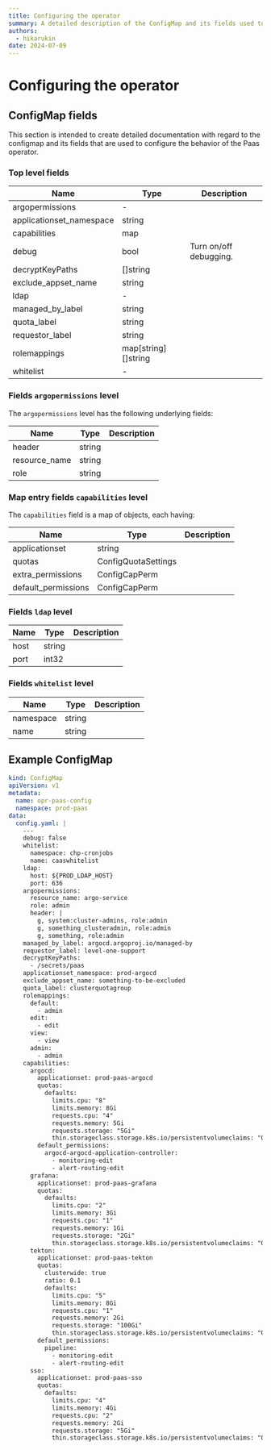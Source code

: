 ```yaml
---
title: Configuring the operator
summary: A detailed description of the ConfigMap and its fields used to configure the operator.
authors:
  - hikarukin
date: 2024-07-09
---
```


Configuring the operator
========================

ConfigMap fields
----------------

This section is intended to create detailed documentation with regard to the
configmap and its fields that are used to configure the behavior of the Paas
operator.

### Top level fields

| Name                     | Type                | Description |
| ------------------------ | ------------------- | ----------- |
| argopermissions          | -                   | |
| applicationset_namespace | string              | |
| capabilities             | map                 | |
| debug                    | bool                | Turn on/off debugging. |
| decryptKeyPaths          | []string            | |
| exclude_appset_name      | string              | |
| ldap                     | -                   | |
| managed_by_label         | string              | |
| quota_label              | string              | |
| requestor_label          | string              | |
| rolemappings             | map[string][]string | |
| whitelist                | -                   | |

### Fields `argopermissions` level

The `argopermissions` level has the following underlying fields:

| Name                     | Type   | Description |
| ------------------------ | ------ | ----------- |
| header                   | string |             |
| resource_name            | string |             |
| role                     | string |             |

### Map entry fields `capabilities` level

The `capabilities` field is a map of objects, each having:

| Name                     | Type   | Description  |
| ------------------------ | ------ | ------------ |
| applicationset           | string |              |
| quotas                   | ConfigQuotaSettings | |
| extra_permissions        | ConfigCapPerm       | |
| default_permissions      | ConfigCapPerm       | |

### Fields `ldap` level

| Name                     | Type   | Description |
| ------------------------ | ------ | ----------- |
|   host                   | string |             |
|   port                   | int32  |             |

### Fields `whitelist` level

| Name                     | Type   | Description |
| ------------------------ | ------ | ----------- |
| namespace                | string |             |
| name                     | string |             |

Example ConfigMap
-----------------

```yml
kind: ConfigMap
apiVersion: v1
metadata:
  name: opr-paas-config
  namespace: prod-paas
data:
  config.yaml: |
    ---
    debug: false
    whitelist:
      namespace: chp-cronjobs
      name: caaswhitelist
    ldap:
      host: ${PROD_LDAP_HOST}
      port: 636
    argopermissions:
      resource_name: argo-service
      role: admin
      header: |
        g, system:cluster-admins, role:admin
        g, something_clusteradmin, role:admin
        g, something, role:admin
    managed_by_label: argocd.argoproj.io/managed-by
    requestor_label: level-one-support
    decryptKeyPaths:
      - /secrets/paas
    applicationset_namespace: prod-argocd
    exclude_appset_name: something-to-be-excluded
    quota_label: clusterquotagroup
    rolemappings:
      default:
        - admin
      edit:
        - edit
      view:
        - view
      admin:
        - admin
    capabilities:
      argocd:
        applicationset: prod-paas-argocd
        quotas:
          defaults:
            limits.cpu: "8"
            limits.memory: 8Gi
            requests.cpu: "4"
            requests.memory: 5Gi
            requests.storage: "5Gi"
            thin.storageclass.storage.k8s.io/persistentvolumeclaims: "0"
        default_permissions:
          argocd-argocd-application-controller:
            - monitoring-edit
            - alert-routing-edit
      grafana:
        applicationset: prod-paas-grafana
        quotas:
          defaults:
            limits.cpu: "2"
            limits.memory: 3Gi
            requests.cpu: "1"
            requests.memory: 1Gi
            requests.storage: "2Gi"
            thin.storageclass.storage.k8s.io/persistentvolumeclaims: "0"
      tekton:
        applicationset: prod-paas-tekton
        quotas:
          clusterwide: true
          ratio: 0.1
          defaults:
            limits.cpu: "5"
            limits.memory: 8Gi
            requests.cpu: "1"
            requests.memory: 2Gi
            requests.storage: "100Gi"
            thin.storageclass.storage.k8s.io/persistentvolumeclaims: "0"
        default_permissions:
          pipeline:
            - monitoring-edit
            - alert-routing-edit
      sso:
        applicationset: prod-paas-sso
        quotas:
          defaults:
            limits.cpu: "4"
            limits.memory: 4Gi
            requests.cpu: "2"
            requests.memory: 2Gi
            requests.storage: "5Gi"
            thin.storageclass.storage.k8s.io/persistentvolumeclaims: "0"
```